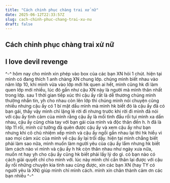 ```yaml
---
title: "Cách chinh phục chàng trai xử nữ"
date: 2025-06-12T22:33:57Z
slug: cach-chinh-phuc-chang-trai-xu-nu
draft: false
---
```


## Cách chinh phục chàng trai xử nữ

## I love devil revenge

^-^ hôm nay cho mình xin phép vào box của các bạn XN hỏi 1 chút. hiện tại mình có đang thích 1 anh chàng XN chung lớp. chúng mình biết nhau vào năm lớp 10, khi mình vừa vào lớp mới hk quen ai hết, mình cũng hk đi làm quen lớp mới nhiều, lúc đó gần như cậu XN này là người mà mình thân nhất trong lớp. sau 1 thời gian tiếp xúc thì cậu ấy rất là dễ thương chúng mình thường nhắn tin, yh cho nhau còn lên lớp thì chúng mình nói chuyện cũng nhiều nhưng cậu ấy có 1 bí mật dấu mình mà mình hk biết đó là cậu ấy đã có bạn gái, thấy vậy mình chỉ lặng lẽ rời đi nhưng trước khi rời đi mình đã nói với cậu ấy tình cảm của mình rằng cậu ấy là mối tình đầu rồi tụi mình xa dần nhau, cậu ấy cũng chia tay với bạn gái của mình và độc thân đến h. h đã là lớp 11 rồi, mình cứ tưởng đã quên được cậu ấy và xem cậu ấy như bạn nhưng khi cô chủ nhiệm xếp mình và cậu ấy ngồi gần nhau lại thì hk hiểu vì sao mọi cảm xúc của mình về cậu ấy lại trổi dậy. hiện tại mình chẳng biết phải làm sao nữa, mình muốn làm người yêu của cậu ấy lắm nhưng hk biết làm cách nào vì mình và cậu ấy h hk còn thân nhau như ngày xưa nữa, muốn nt hay yh cho cậu ấy cũng hk biết phải lấy lý do gì. có bạn nào có cách giải quyết chỉ cho mình với. lúc này mình chỉ cần thân lại được với cậu ấy rồi những chuyện kia tính sau cũng được, xin các bạn XN (hay TY có người yêu là XN) giúp mình chỉ mình cách. mình xin chân thành cảm ơn các bạn nhiều ^-^